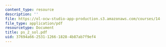 ```yaml
---
content_type: resource
description: ''
file: https://ol-ocw-studio-app-production.s3.amazonaws.com/courses/14-462-advanced-macroeconomics-ii-spring-2004/37694a662531126618284b87ab7f9ef4_ps_2_sol.pdf
file_type: application/pdf
resourcetype: Document
title: ps_2_sol.pdf
uid: 37694a66-2531-1266-1828-4b87ab7f9ef4
---
```

